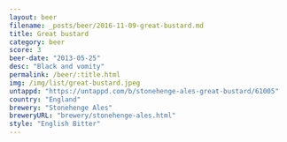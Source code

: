 ```yaml
---
layout: beer
filename: _posts/beer/2016-11-09-great-bustard.md
title: Great bustard
category: beer
score: 3
beer-date: "2013-05-25"
desc: "Black and vomity"
permalink: /beer/:title.html
img: /img/list/great-bustard.jpeg
untappd: "https://untappd.com/b/stonehenge-ales-great-bustard/61005"
country: "England"
brewery: "Stonehenge Ales"
breweryURL: "brewery/stonehenge-ales.html"
style: "English Bitter"
---
```

